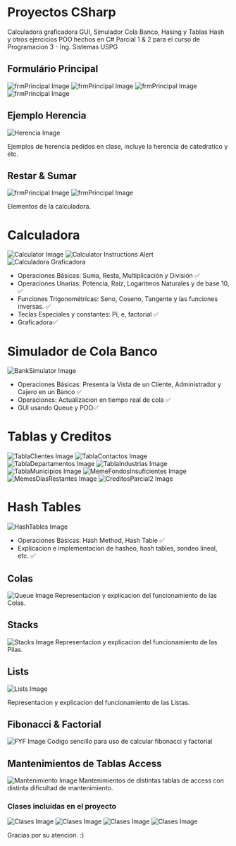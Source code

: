 # Proyectos CSharp
Calculadora graficadora GUI, Simulador Cola Banco, Hasing y Tablas Hash y otros ejercicios POO hechos en C#
Parcial 1 & 2 para el curso de Programacion 3 - Ing. Sistemas USPG

## Formulário Principal
![frmPrincipal Image](Images/EjemplosPOO.png)
![frmPrincipal Image](Images/EjemplosPOO2.png)
![frmPrincipal Image](Images/EjemplosPOO3.png)
![frmPrincipal Image](Images/EjemplosPOO4.png)


## Ejemplo Herencia
![Herencia Image](Images/frmHerenciaCatedratico.png)

Ejemplos de herencia pedidos en clase, incluye la herencia de catedratico y etc.



## Restar & Sumar
![frmPrincipal Image](Images/frmRestar.png)
![frmPrincipal Image](Images/frmSumar.png)

Elementos de la calculadora. 

# Calculadora
![Calculator Image](Images/frmCalculadora.png)
![Calculator Instructions Alert](Images/frmCalculadoraAlert.jpeg)
![Calculadora Graficadora](Images/frmCalculadoraGraficadora.jpeg)
- Operaciones Básicas: Suma, Resta, Multiplicación y División ✅
- Operaciones Unarias: Potencia, Raíz, Logaritmos Naturales y de base 10, ✅
- Funciones Trigonométricas: Seno, Coseno, Tangente y las funciones inversas. ✅
- Teclas Especiales y constantes: Pi, e, factorial ✅
- Graficadora✅

# Simulador de Cola Banco
![BankSimulator Image](Images/ProyectoBanco.png)
- Operaciones Básicas: Presenta la Vista de un Cliente, Administrador y Cajero en un Banco ✅
- Operaciones: Actualizacion en tiempo real de cola ✅
- GUI usando Queue y POO✅

# Tablas y Creditos
![TablaClientes Image](Images/TablaClientesParcial2.png)
![TablaContactos Image](Images/TablaContactosParcial2.png)
![TablaDepartamentos Image](Images/TablaDepartamentosParcial2.png)
![TablaIndustrias Image](Images/TablaIndustriasParcial2.png)
![TablaMunicipios Image](Images/TablaMunicipiosParcial2.png)
![MemeFondosInsuficientes Image](Images/fondosInsuficientes.png)
![MemesDiasRestantes Image](Images/díasRestantesPocos.png)
![CreditosParcial2 Image](Images/CreditosParcial2.png)

# Hash Tables
![HashTables Image](Images/HashTables.png)
- Operaciones Básicas: Hash Method, Hash Table ✅
- Explicacion e implementacion de hasheo, hash tables, sondeo lineal, etc. ✅

## Colas
![Queue Image](Images/Colas.png)
Representacion y explicacion del funcionamiento de las Colas.

## Stacks
![Stacks Image](Images/Pilas.png)
Representacion y explicacion del funcionamiento de las Pilas.

## Lists
![Lists Image](Images/Listas.png)

Representacion y explicacion del funcionamiento de las Listas.

## Fibonacci & Factorial
![FYF Image](Images/FibonacciYFactorial.png)
Codigo sencillo para uso de calcular fibonacci y factorial

## Mantenimientos de Tablas Access
![Mantenimiento Image](Images/Mantenimientos.png)
Mantenimientos de distintas tablas de access con distinta dificultad de mantenimiento.

### Clases incluidas en el proyecto
![Clases Image](Images/clasesProyecto.png)
![Clases Image](Images/clasesProyecto2.png)
![Clases Image](Images/clasesProyecto3.png)
![Clases Image](Images/clasesProyecto4.png)

Gracias por su atencion. :)
